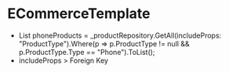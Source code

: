 # ECommerceTemplate

- List<Product> phoneProducts = _productRepository.GetAll(includeProps: "ProductType").Where(p => p.ProductType != null && p.ProductType.Type == "Phone").ToList();
- includeProps > Foreign Key
